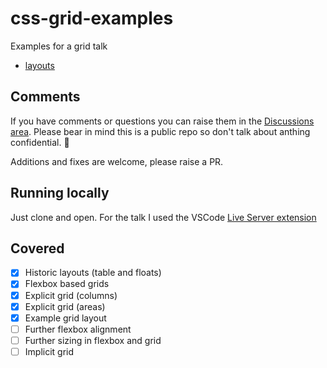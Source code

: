 # css-grid-examples

Examples for a grid talk

- [layouts](./layout/index.html)

## Comments

If you have comments or questions you can raise them in the [Discussions area](https://github.com/johnhunter/css-grid-examples/discussions). Please bear in mind this is a public repo so don't talk about anthing confidential. 🙂

Additions and fixes are welcome, please raise a PR.

## Running locally

Just clone and open. For the talk I used the VSCode [Live Server extension](https://marketplace.visualstudio.com/items?itemName=ritwickdey.LiveServer)

## Covered

- [x] Historic layouts (table and floats)
- [x] Flexbox based grids
- [x] Explicit grid (columns)
- [x] Explicit grid (areas)
- [x] Example grid layout
- [ ] Further flexbox alignment
- [ ] Further sizing in flexbox and grid
- [ ] Implicit grid
